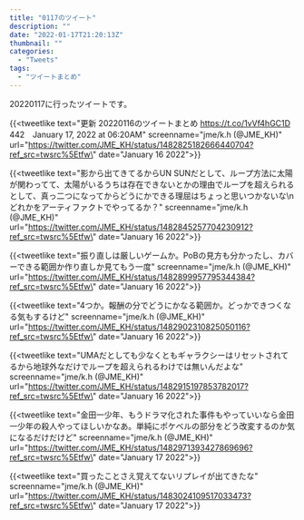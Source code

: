 ```yaml
---
title: "0117のツイート"
description: ""
date: "2022-01-17T21:20:13Z"
thumbnail: ""
categories:
  - "Tweets"
tags:
  - "ツイートまとめ"
---
```

20220117に行ったツイートです。
<!--more-->
{{<tweetlike text=\"更新 20220116のツイートまとめ https://t.co/1vVf4hGC1D 442　January 17, 2022 at 06:20AM\" screenname=\"jme/k.h (@JME_KH)\" url=\"https://twitter.com/JME_KH/status/1482825182666440704?ref_src=twsrc%5Etfw\" date=\"January 16 2022\">}}

{{<tweetlike text=\"影から出てきてるからUN SUNだとして、ループ方法に太陽が関わってて、太陽がいるうちは存在できないとかの理由でループを超えられるとして、真っ二つになってからどうにかできる理屈はちょっと思いつかないな\nどれかをアーティファクトでやってるか？\" screenname=\"jme/k.h (@JME_KH)\" url=\"https://twitter.com/JME_KH/status/1482845257704230912?ref_src=twsrc%5Etfw\" date=\"January 16 2022\">}}

{{<tweetlike text=\"振り直しは厳しいゲームか。PoBの見方も分かったし、カバーできる範囲か作り直しか見てもう一度\" screenname=\"jme/k.h (@JME_KH)\" url=\"https://twitter.com/JME_KH/status/1482899957795344384?ref_src=twsrc%5Etfw\" date=\"January 16 2022\">}}

{{<tweetlike text=\"4つか。報酬の分でどうにかなる範囲か。どっかできつくなる気もするけど\" screenname=\"jme/k.h (@JME_KH)\" url=\"https://twitter.com/JME_KH/status/1482902310825050116?ref_src=twsrc%5Etfw\" date=\"January 16 2022\">}}

{{<tweetlike text=\"UMAだとしても少なくともギャラクシーはリセットされてるから地球外なだけでループを超えられるわけでは無いんだよな\" screenname=\"jme/k.h (@JME_KH)\" url=\"https://twitter.com/JME_KH/status/1482915197853782017?ref_src=twsrc%5Etfw\" date=\"January 16 2022\">}}

{{<tweetlike text=\"金田一少年、もうドラマ化された事件もやっていいなら金田一少年の殺人やってほしいかなあ。単純にポケベルの部分をどう改変するのか気になるだけだけど\" screenname=\"jme/k.h (@JME_KH)\" url=\"https://twitter.com/JME_KH/status/1482971393427869696?ref_src=twsrc%5Etfw\" date=\"January 17 2022\">}}

{{<tweetlike text=\"買ったことさえ覚えてないリプレイが出てきたな\" screenname=\"jme/k.h (@JME_KH)\" url=\"https://twitter.com/JME_KH/status/1483024109517033473?ref_src=twsrc%5Etfw\" date=\"January 17 2022\">}}

